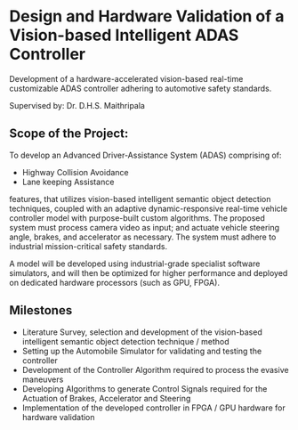 # Design and Hardware Validation of a Vision-based Intelligent ADAS Controller
Development of a hardware-accelerated vision-based real-time customizable ADAS controller adhering to automotive safety standards. 

Supervised by: Dr. D.H.S. Maithripala

## Scope of the Project:

To develop an Advanced Driver-Assistance System (ADAS) comprising of: 
* Highway Collision Avoidance 
* Lane keeping Assistance
  
features, that utilizes vision-based intelligent semantic object detection techniques, coupled with an adaptive 
dynamic-responsive real-time vehicle controller model with purpose-built custom algorithms. The proposed 
system must process camera video as input; and actuate vehicle steering angle, brakes, and accelerator as 
necessary. The system must adhere to industrial mission-critical safety standards.  

A model will be developed using industrial-grade specialist software simulators, and will then be optimized 
for higher performance and deployed on dedicated hardware processors (such as GPU, FPGA).

## Milestones

* Literature Survey, selection and development of the vision-based intelligent semantic object detection 
technique / method 
* Setting up the Automobile Simulator for validating and testing the controller 
* Development of the Controller Algorithm required to process the evasive maneuvers  
* Developing Algorithms to generate Control Signals required for the Actuation of Brakes, Accelerator and Steering  
* Implementation of the developed controller in FPGA / GPU hardware for hardware validation 
